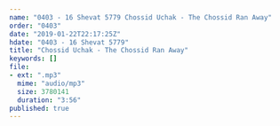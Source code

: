 ```yaml
---
name: "0403 - 16 Shevat 5779 Chossid Uchak - The Chossid Ran Away"
order: "0403"
date: "2019-01-22T22:17:25Z"
hdate: "0403 - 16 Shevat 5779"
title: "Chossid Uchak - The Chossid Ran Away"
keywords: []
file:
- ext: ".mp3"
  mime: "audio/mp3"
  size: 3780141
  duration: "3:56"
published: true
---
```

